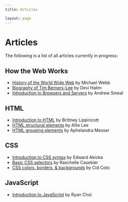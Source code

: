 ```yaml
---
title: Articles

layout: page
---
```


Articles
========

The following is a list of all articles currently in progress:

How the Web Works
-----------------

- [History of the World Wide Web](/webdesign/articles/history-of-the-world-wide-web) by Michael Webb
- [Biography of Tim Berners-Lee](/webdesign/articles/biography-of-tim-berners-lee) by Devi Halim
- [Introduction to Browsers and Servers](/webdesign/articles/browsers-and-servers) by Andrew Smeal


HTML
----

- [Introduction to HTML](/webdesign/articles/introduction-to-html) by Brittney Lippincott
- [HTML structural elements](/webdesign/articles/html-structural-elements) by Allie Lee
- [HTML grouping elements](/webdesign/articles/html-grouping-elements) by Aphelandra Messer


CSS
---

- [Introduction to CSS syntax](/webdesign/articles/introduction-to-css-syntax) by Edward Akioka
- [Basic CSS selectors](/webdesign/articles/basic-css-selectors) by Raschelle Casebier
- [CSS colors, borders, &amp; backgrounds](/webdesign/articles/css-colors-borders-backgrounds) by Cid Coto


JavaScript
----------

- [Introduction to JavaScript](/webdesign/articles/introduction-to-javascript) by Ryan Choi


